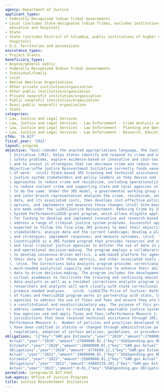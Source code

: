 ```yaml
---
agency: Department of Justice
applicant_types:
- Federally Recognized lndian Tribal Governments
- Local (includes State-designated lndian Tribes, excludes institutions of higher
  education and hospitals
- State
- State (includes District of Columbia, public institutions of higher education and
  hospitals)
- U.S. Territories and possessions
assistance_types:
- Project Grants
beneficiary_types:
- Anyone/general public
- Federally Recognized Indian Tribal Governments
- Individual/Family
- Local
- Native American Organizations
- Other private institution/organization
- Other public institution/organization
- Private nonprofit institution/organization
- Public nonprofit institution/organization
- Quasi-public nonprofit organization
- State
categories:
- Law, Justice and Legal Services
- Law, Justice and Legal Services - Law Enforcement - Crime Analysis and Data
- Law, Justice and Legal Services - Law Enforcement - Planning and Operations
- Law, Justice and Legal Services - Law Enforcement - Research, Education, Training
cfda: '16.827'
fiscal_year: '2022'
layout: program
objective: "Goal:\nUnder the enacted appropriations language, the Justice Reinvestment\
  \ Initiative (JRI), helps states identify and respond to crime and other public\
  \ safety problems, explore evidence-based or innovative and cost-saving strategies,\
  \ and to invest in strategies that can decrease crime and reduce recidivism.\n\n\
  Objective:\nThe Justice Reinvestment Initiative currently funds several streams\
  \ of work:  \n\n1) State-based JRI training and technical assistance supports states\u2019\
  \ justice system stakeholders and policy leaders as they devise and implement data-driven\
  \ approaches to reduce crime and recidivism, including operationalizing data results\
  \ to reduce violent crime and supporting state and local agencies in their efforts\
  \ to do the same. Under the JRI model, a governmental working group with bipartisan\
  \ and inter-branch representation analyzes the crime, recidivism, and corrections\
  \ data, and its associated costs, then develops cost-effective policy and practice\
  \ options, and implements and measures those changes.\n\n2) Site-based grant awards\
  \ are made under the \u201CJustice Reinvestment: Reducing Crime by Improving Justice\
  \ System Performance\u201D grant program, which allows eligible applicants to apply\
  \ for funding to develop and implement innovative and research-based responses that\
  \ address a range of criminal justice system problems. Successful applicants are\
  \ expected to follow the five-step JRI process to meet their objectives: engage\
  \ stakeholders; analyze data and the current landscape; develop a plan, procedures,\
  \ and strategies; implement responses; and measure outcomes. \n\n3. \u201CJustice\
  \ Counts\u201D is a JRI-funded program that provides resources and support to state\
  \ and local criminal justice agencies to bolster the use of data in policymaking\
  \ and operational decision-making. The program employs a collaborative approach\
  \ to develop consensus-driven metrics, a web-based platform for agencies to share\
  \ their data in line with those metrics, and other associated tools and resources.\
  \  \n\n4. The Corrections Data Analysts program provides correctional agencies with\
  \ much-needed analytical capacity and resources to enhance their ability to use\
  \ data to drive decision-making. The program includes the development of national,\
  \ virtual academies to facilitate the training and continuing educations of correctional\
  \ data analysts as well as a resident corrections analysts program in which funded\
  \ researchers and analysts will work closely with state correctional leaders to\
  \ produce needed analyses.   \n\n5. \u201CThe Price of Justice: Rethinking the Consequences\
  \ of Fines and Fees\u201D program works in partnership with state, local, and tribal\
  \ agencies to address the use of fines and fees and ensure they are being used in\
  \ a constitutional and nondiscriminatory way. The purpose of this program is to\
  \ address common barriers to creating a more equitable justice system by addressing\
  \ how agencies use and apply fines and fees.\nPerformance Measure 1:  Number of\
  \ jurisdictions that have received technical assistance through JRI; and,  \n\n\
  Performance Measure 2:  Number of policies and practices developed through JRI that\
  \ have been codified in statute or changed through administrative policy (e.g.,\
  \ regulations, adoption of certain policies, guidelines, or procedures)."
obligations: '[{"key":"SAM.gov Estimate","year":"2019","amount":27000000.0},{"key":"SAM.gov
  Actual","year":"2019","amount":27000000.0},{"key":"USASpending.gov Obligations","year":"2019","amount":51496516.13},{"key":"SAM.gov
  Estimate","year":"2020","amount":28000000.0},{"key":"SAM.gov Actual","year":"2020","amount":23790630.0},{"key":"USASpending.gov
  Obligations","year":"2020","amount":4776699.1},{"key":"SAM.gov Estimate","year":"2021","amount":32999999.0},{"key":"SAM.gov
  Actual","year":"2021","amount":18000000.0},{"key":"USASpending.gov Obligations","year":"2021","amount":17824136.91},{"key":"SAM.gov
  Estimate","year":"2022","amount":35000000.0},{"key":"SAM.gov Actual","year":"2022","amount":56506997.0},{"key":"USASpending.gov
  Obligations","year":"2022","amount":44885724.34},{"key":"SAM.gov Estimate","year":"2023","amount":35000000.0},{"key":"SAM.gov
  Actual","year":"2023","amount":0.0},{"key":"USASpending.gov Obligations","year":"2023","amount":500000.0}]'
permalink: /program/16.827.html
sub-agency: Office of Justice Programs
title: Justice Reinvestment Initiative
---
```


